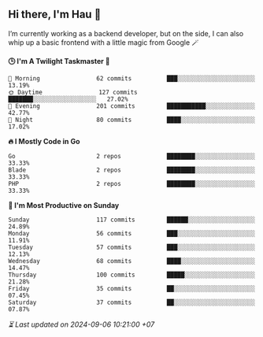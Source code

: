 ## Hi there, I'm Hau 👋
I’m currently working as a backend developer, but on the side, I can also whip up a basic frontend with a little magic from Google 🪄

<!--START_SECTION:readme-stats-->
**🕒 I'm A Twilight Taskmaster 🌆**

```text
🌅 Morning                62 commits          ███░░░░░░░░░░░░░░░░░░░░░░   13.19%
🌞 Daytime                127 commits         ███████░░░░░░░░░░░░░░░░░░   27.02%
🌆 Evening                201 commits         ███████████░░░░░░░░░░░░░░   42.77%
🌙 Night                  80 commits          ████░░░░░░░░░░░░░░░░░░░░░   17.02%
```

**🔥 I Mostly Code in Go**

```text
Go                       2 repos             ████████░░░░░░░░░░░░░░░░░   33.33%
Blade                    2 repos             ████████░░░░░░░░░░░░░░░░░   33.33%
PHP                      2 repos             ████████░░░░░░░░░░░░░░░░░   33.33%
```

**📅 I'm Most Productive on Sunday**

```text
Sunday                   117 commits         ██████░░░░░░░░░░░░░░░░░░░   24.89%
Monday                   56 commits          ███░░░░░░░░░░░░░░░░░░░░░░   11.91%
Tuesday                  57 commits          ███░░░░░░░░░░░░░░░░░░░░░░   12.13%
Wednesday                68 commits          ████░░░░░░░░░░░░░░░░░░░░░   14.47%
Thursday                 100 commits         █████░░░░░░░░░░░░░░░░░░░░   21.28%
Friday                   35 commits          ██░░░░░░░░░░░░░░░░░░░░░░░   07.45%
Saturday                 37 commits          ██░░░░░░░░░░░░░░░░░░░░░░░   07.87%
```



*⏳ Last updated on 2024-09-06 10:21:00 +07*
<!--END_SECTION:readme-stats-->
